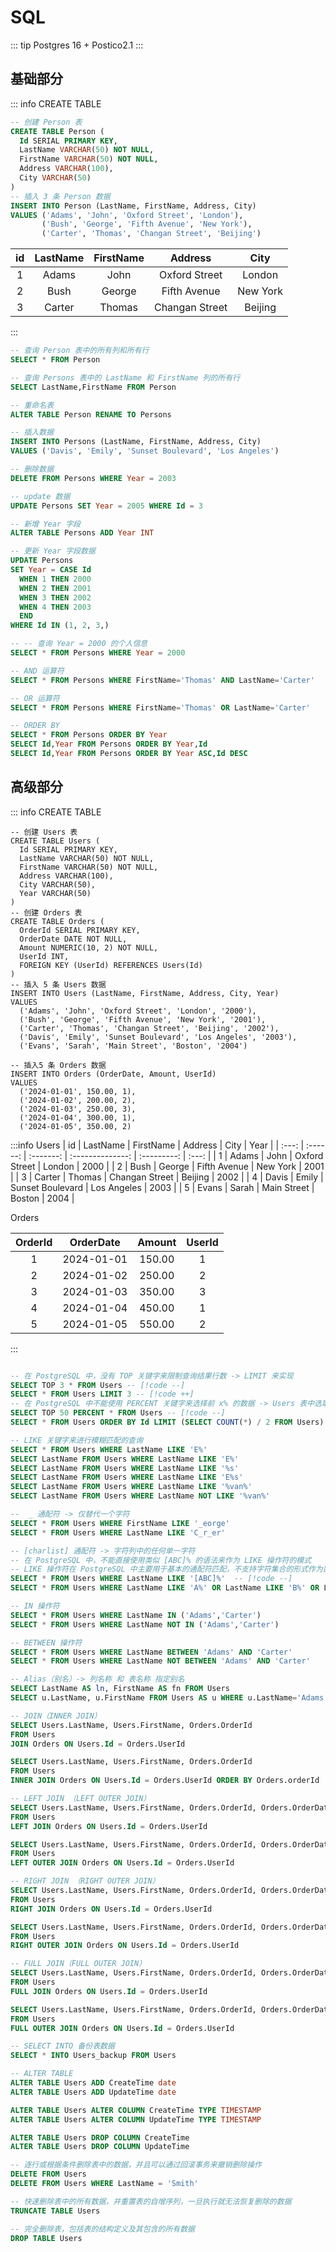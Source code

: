 # SQL
::: tip Postgres 16 + Postico2.1
:::
## 基础部分
::: info CREATE TABLE

```sql
-- 创建 Person 表
CREATE TABLE Person (
  Id SERIAL PRIMARY KEY,
  LastName VARCHAR(50) NOT NULL,
  FirstName VARCHAR(50) NOT NULL,
  Address VARCHAR(100),
  City VARCHAR(50)
)
-- 插入 3 条 Person 数据
INSERT INTO Person (LastName, FirstName, Address, City)
VALUES ('Adams', 'John', 'Oxford Street', 'London'),
       ('Bush', 'George', 'Fifth Avenue', 'New York'),
       ('Carter', 'Thomas', 'Changan Street', 'Beijing')
```
|  id   | LastName | FirstName |    Address     |   City   |
| :---: | :------: | :-------: | :------------: | :------: |
|   1   |  Adams   |   John    | Oxford Street  |  London  |
|   2   |   Bush   |  George   |  Fifth Avenue  | New York |
|   3   |  Carter  |  Thomas   | Changan Street | Beijing  |
:::

```sql
-- 查询 Person 表中的所有列和所有行
SELECT * FROM Person

-- 查询 Persons 表中的 LastName 和 FirstName 列的所有行
SELECT LastName,FirstName FROM Person

-- 重命名表
ALTER TABLE Person RENAME TO Persons

-- 插入数据
INSERT INTO Persons (LastName, FirstName, Address, City)
VALUES ('Davis', 'Emily', 'Sunset Boulevard', 'Los Angeles')

-- 删除数据
DELETE FROM Persons WHERE Year = 2003

-- update 数据
UPDATE Persons SET Year = 2005 WHERE Id = 3

-- 新增 Year 字段
ALTER TABLE Persons ADD Year INT

-- 更新 Year 字段数据
UPDATE Persons
SET Year = CASE Id
  WHEN 1 THEN 2000
  WHEN 2 THEN 2001
  WHEN 3 THEN 2002
  WHEN 4 THEN 2003
  END
WHERE Id IN (1, 2, 3,)

-- -- 查询 Year = 2000 的个人信息
SELECT * FROM Persons WHERE Year = 2000

-- AND 运算符
SELECT * FROM Persons WHERE FirstName='Thomas' AND LastName='Carter'

-- OR 运算符
SELECT * FROM Persons WHERE FirstName='Thomas' OR LastName='Carter'

-- ORDER BY
SELECT * FROM Persons ORDER BY Year
SELECT Id,Year FROM Persons ORDER BY Year,Id
SELECT Id,Year FROM Persons ORDER BY Year ASC,Id DESC


```


## 高级部分
::: info CREATE TABLE
```sql{16}
-- 创建 Users 表
CREATE TABLE Users (
  Id SERIAL PRIMARY KEY,
  LastName VARCHAR(50) NOT NULL,
  FirstName VARCHAR(50) NOT NULL,
  Address VARCHAR(100),
  City VARCHAR(50),
  Year VARCHAR(50)
)
-- 创建 Orders 表
CREATE TABLE Orders (
  OrderId SERIAL PRIMARY KEY,
  OrderDate DATE NOT NULL,
  Amount NUMERIC(10, 2) NOT NULL,
  UserId INT,
  FOREIGN KEY (UserId) REFERENCES Users(Id) 
)
-- 插入 5 条 Users 数据
INSERT INTO Users (LastName, FirstName, Address, City, Year)
VALUES 
  ('Adams', 'John', 'Oxford Street', 'London', '2000'),
  ('Bush', 'George', 'Fifth Avenue', 'New York', '2001'),
  ('Carter', 'Thomas', 'Changan Street', 'Beijing', '2002'),
  ('Davis', 'Emily', 'Sunset Boulevard', 'Los Angeles', '2003'),
  ('Evans', 'Sarah', 'Main Street', 'Boston', '2004')

-- 插入5 条 Orders 数据
INSERT INTO Orders (OrderDate, Amount, UserId)
VALUES
  ('2024-01-01', 150.00, 1),
  ('2024-01-02', 200.00, 2),
  ('2024-01-03', 250.00, 3),
  ('2024-01-04', 300.00, 1),
  ('2024-01-05', 350.00, 2)
```
:::info Users
|  id   | LastName | FirstName |     Address      |    City     | Year  |
| :---: | :------: | :-------: | :--------------: | :---------: | :---: |
|   1   |  Adams   |   John    |  Oxford Street   |   London    | 2000  |
|   2   |   Bush   |  George   |   Fifth Avenue   |  New York   | 2001  |
|   3   |  Carter  |  Thomas   |  Changan Street  |   Beijing   | 2002  |
|   4   |  Davis   |   Emily   | Sunset Boulevard | Los Angeles | 2003  |
|   5   |  Evans   |   Sarah   |   Main Street    |   Boston    | 2004  |

Orders

| OrderId | OrderDate  | Amount | UserId |
| :-----: | :--------: | :----: | :----: |
|    1    | 2024-01-01 | 150.00 |   1    |
|    2    | 2024-01-02 | 250.00 |   2    |
|    3    | 2024-01-03 | 350.00 |   3    |
|    4    | 2024-01-04 | 450.00 |   1    |
|    5    | 2024-01-05 | 550.00 |   2    |
:::

```sql

-- 在 PostgreSQL 中，没有 TOP 关键字来限制查询结果行数 -> LIMIT 来实现 
SELECT TOP 3 * FROM Users -- [!code --]
SELECT * FROM Users LIMIT 3 -- [!code ++]
-- 在 PostgreSQL 中不能使用 PERCENT 关键字来选择前 x% 的数据 -> Users 表中选取 50% 的记录 
SELECT TOP 50 PERCENT * FROM Users -- [!code --]
SELECT * FROM Users ORDER BY Id LIMIT (SELECT COUNT(*) / 2 FROM Users) -- [!code ++]

-- LIKE 关键字来进行模糊匹配的查询
SELECT * FROM Users WHERE LastName LIKE 'E%'
SELECT LastName FROM Users WHERE LastName LIKE 'E%'
SELECT LastName FROM Users WHERE LastName LIKE '%s'
SELECT LastName FROM Users WHERE LastName LIKE 'E%s'
SELECT LastName FROM Users WHERE LastName LIKE '%van%'
SELECT LastName FROM Users WHERE LastName NOT LIKE '%van%'

--  _ 通配符 -> 仅替代一个字符
SELECT * FROM Users WHERE FirstName LIKE '_eorge'
SELECT * FROM Users WHERE LastName LIKE 'C_r_er'

-- [charlist] 通配符 -> 字符列中的任何单一字符
-- 在 PostgreSQL 中，不能直接使用类似 [ABC]% 的语法来作为 LIKE 操作符的模式
-- LIKE 操作符在 PostgreSQL 中主要用于基本的通配符匹配，不支持字符集合的形式作为匹配模式
SELECT * FROM Users WHERE LastName LIKE '[ABC]%'  -- [!code --]
SELECT * FROM Users WHERE LastName LIKE 'A%' OR LastName LIKE 'B%' OR LastName LIKE 'C%' -- [!code ++]

-- IN 操作符
SELECT * FROM Users WHERE LastName IN ('Adams','Carter')
SELECT * FROM Users WHERE LastName NOT IN ('Adams','Carter')

-- BETWEEN 操作符
SELECT * FROM Users WHERE LastName BETWEEN 'Adams' AND 'Carter'
SELECT * FROM Users WHERE LastName NOT BETWEEN 'Adams' AND 'Carter'

-- Alias（别名）-> 列名称 和 表名称 指定别名
SELECT LastName AS ln, FirstName AS fn FROM Users
SELECT u.LastName, u.FirstName FROM Users AS u WHERE u.LastName='Adams' AND u.FirstName='John'

-- JOIN（INNER JOIN）
SELECT Users.LastName, Users.FirstName, Orders.OrderId 
FROM Users 
JOIN Orders ON Users.Id = Orders.UserId

SELECT Users.LastName, Users.FirstName, Orders.OrderId 
FROM Users 
INNER JOIN Orders ON Users.Id = Orders.UserId ORDER BY Orders.orderId

-- LEFT JOIN （LEFT OUTER JOIN）
SELECT Users.LastName, Users.FirstName, Orders.OrderId, Orders.OrderDate, Orders.Amount
FROM Users
LEFT JOIN Orders ON Users.Id = Orders.UserId

SELECT Users.LastName, Users.FirstName, Orders.OrderId, Orders.OrderDate, Orders.Amount
FROM Users
LEFT OUTER JOIN Orders ON Users.Id = Orders.UserId

-- RIGHT JOIN （RIGHT OUTER JOIN）
SELECT Users.LastName, Users.FirstName, Orders.OrderId, Orders.OrderDate, Orders.Amount
FROM Users
RIGHT JOIN Orders ON Users.Id = Orders.UserId

SELECT Users.LastName, Users.FirstName, Orders.OrderId, Orders.OrderDate, Orders.Amount
FROM Users
RIGHT OUTER JOIN Orders ON Users.Id = Orders.UserId

-- FULL JOIN（FULL OUTER JOIN）
SELECT Users.LastName, Users.FirstName, Orders.OrderId, Orders.OrderDate, Orders.Amount
FROM Users
FULL JOIN Orders ON Users.Id = Orders.UserId

SELECT Users.LastName, Users.FirstName, Orders.OrderId, Orders.OrderDate, Orders.Amount
FROM Users
FULL OUTER JOIN Orders ON Users.Id = Orders.UserId

-- SELECT INTO 备份表数据
SELECT * INTO Users_backup FROM Users

-- ALTER TABLE
ALTER TABLE Users ADD CreateTime date
ALTER TABLE Users ADD UpdateTime date

ALTER TABLE Users ALTER COLUMN CreateTime TYPE TIMESTAMP
ALTER TABLE Users ALTER COLUMN UpdateTime TYPE TIMESTAMP

ALTER TABLE Users DROP COLUMN CreateTime
ALTER TABLE Users DROP COLUMN UpdateTime

-- 逐行或根据条件删除表中的数据，并且可以通过回滚事务来撤销删除操作
DELETE FROM Users
DELETE FROM Users WHERE LastName = 'Smith'

-- 快速删除表中的所有数据，并重置表的自增序列，一旦执行就无法恢复删除的数据
TRUNCATE TABLE Users

-- 完全删除表，包括表的结构定义及其包含的所有数据
DROP TABLE Users
```





